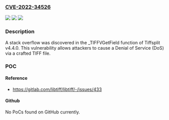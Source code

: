 ### [CVE-2022-34526](https://cve.mitre.org/cgi-bin/cvename.cgi?name=CVE-2022-34526)
![](https://img.shields.io/static/v1?label=Product&message=n%2Fa&color=blue)
![](https://img.shields.io/static/v1?label=Version&message=n%2Fa&color=blue)
![](https://img.shields.io/static/v1?label=Vulnerability&message=n%2Fa&color=brighgreen)

### Description

A stack overflow was discovered in the _TIFFVGetField function of Tiffsplit v4.4.0. This vulnerability allows attackers to cause a Denial of Service (DoS) via a crafted TIFF file.

### POC

#### Reference
- https://gitlab.com/libtiff/libtiff/-/issues/433

#### Github
No PoCs found on GitHub currently.

